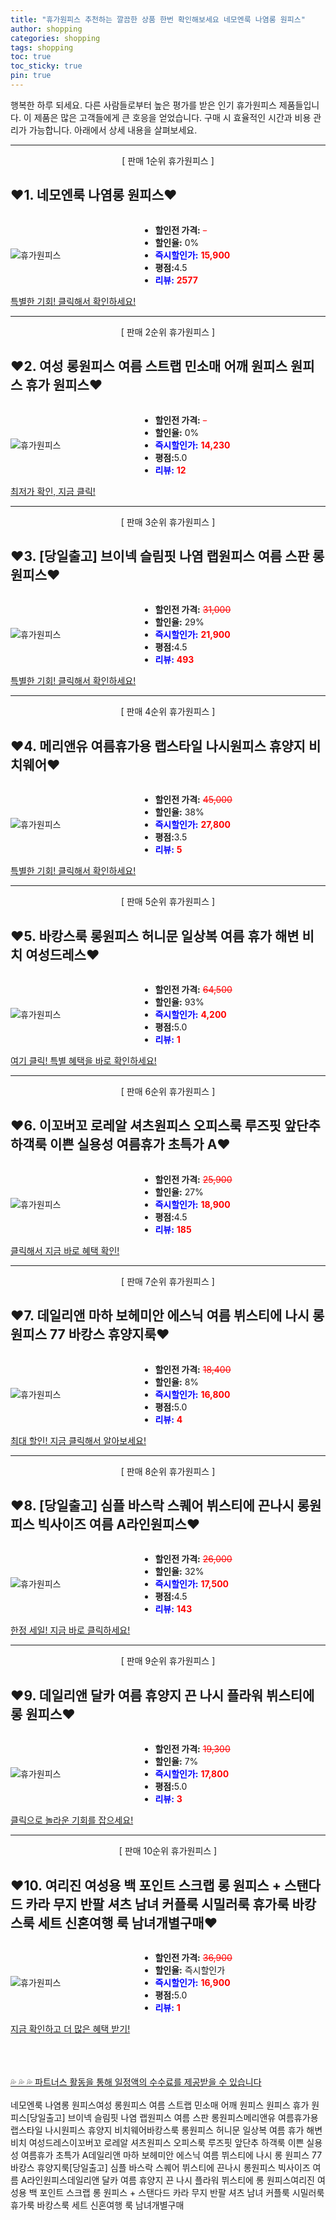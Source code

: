 ```yaml
---
title: "휴가원피스 추천하는 깔끔한 상품 한번 확인해보세요 네모엔룩 나염롱 원피스"
author: shopping
categories: shopping
tags: shopping
toc: true
toc_sticky: true
pin: true
---
```

행복한 하루 되세요. 다른 사람들로부터 높은 평가를 받은 인기 휴가원피스 제품들입니다. 이 제품은 많은 고객들에게 큰 호응을 얻었습니다. 구매 시 효율적인 시간과 비용 관리가 가능합니다. 아래에서 상세 내용을 살펴보세요.

---
<p class="toplist" style="margin: 0 auto; display: block; width: fit-content;">[ 판매 1순위 휴가원피스 ]</p>

<h2><strong>❤️1. 네모엔룩 나염롱 원피스❤️</strong></h2>

<div style="display: flex; align-items: center;">
    <div style="flex: 0.4;">
        <img src="https://thumbnail9.coupangcdn.com/thumbnails/remote/230x230ex/image/vendor_inventory/5fb9/e986c221c07badfecf65d6a9bdd1aa250d45c9726a591dc538c4114a132e.jpg" alt="휴가원피스" style="max-width: 100%;">
    </div>
    <div style="flex: 0.6; margin-left: 10px;">
        <ul>
            <li><strong>할인전 가격:</strong> <del style="color: red;">-</del></li>
            <li><strong>할인율:</strong> 0%</li>
            <li><span style='color:blue'><strong>즉시할인가:</strong></span> <span style='color:red'><strong>15,900</strong></span></li>
            <li><strong>평점:</strong>4.5</li>
            <li><span style='color:blue'><strong>리뷰:</strong></span> <span style='color:red'><strong>2577</strong></span></li>
        </ul>
    </div>
</div>
<div class="center">
    <a href="https://selin100587001.github.io?lptag=AF9450613&subid=githubio&pageKey=5335566134&traceid=V0-153&itemId=14198236962&vendorItemId=81488147524" class="myButton">
        특별한 기회! 클릭해서 확인하세요!
    </a>
</div>


---
<p class="toplist" style="margin: 0 auto; display: block; width: fit-content;">[ 판매 2순위 휴가원피스 ]</p>

<h2><strong>❤️2. 여성 롱원피스 여름 스트랩 민소매 어깨 원피스 원피스 휴가 원피스❤️</strong></h2>

<div style="display: flex; align-items: center;">
    <div style="flex: 0.4;">
        <img src="https://thumbnail9.coupangcdn.com/thumbnails/remote/230x230ex/image/vendor_inventory/5188/9fe875a5fcbff712812fe4a47204be63c64ab0cfab4486d5f425f21902c7.jpg" alt="휴가원피스" style="max-width: 100%;">
    </div>
    <div style="flex: 0.6; margin-left: 10px;">
        <ul>
            <li><strong>할인전 가격:</strong> <del style="color: red;">-</del></li>
            <li><strong>할인율:</strong> 0%</li>
            <li><span style='color:blue'><strong>즉시할인가:</strong></span> <span style='color:red'><strong>14,230</strong></span></li>
            <li><strong>평점:</strong>5.0</li>
            <li><span style='color:blue'><strong>리뷰:</strong></span> <span style='color:red'><strong>12</strong></span></li>
        </ul>
    </div>
</div>
<div class="center">
    <a href="https://selin100587001.github.io?lptag=AF9450613&subid=githubio&pageKey=8082931707&traceid=V0-153&itemId=22799299115&vendorItemId=90545358178" class="myButton">
        최저가 확인, 지금 클릭!
    </a>
</div>


---
<p class="toplist" style="margin: 0 auto; display: block; width: fit-content;">[ 판매 3순위 휴가원피스 ]</p>

<h2><strong>❤️3. [당일출고] 브이넥 슬림핏 나염 랩원피스 여름 스판 롱원피스❤️</strong></h2>

<div style="display: flex; align-items: center;">
    <div style="flex: 0.4;">
        <img src="https://thumbnail10.coupangcdn.com/thumbnails/remote/230x230ex/image/vendor_inventory/2cf3/e8ae87843473d060048879801fe9953ec27b8cd17b1ffab1809e1b7ddaf2.png" alt="휴가원피스" style="max-width: 100%;">
    </div>
    <div style="flex: 0.6; margin-left: 10px;">
        <ul>
            <li><strong>할인전 가격:</strong> <del style="color: red;">31,000</del></li>
            <li><strong>할인율:</strong> 29%</li>
            <li><span style='color:blue'><strong>즉시할인가:</strong></span> <span style='color:red'><strong>21,900</strong></span></li>
            <li><strong>평점:</strong>4.5</li>
            <li><span style='color:blue'><strong>리뷰:</strong></span> <span style='color:red'><strong>493</strong></span></li>
        </ul>
    </div>
</div>
<div class="center">
    <a href="https://selin100587001.github.io?lptag=AF9450613&subid=githubio&pageKey=7251558194&traceid=V0-153&itemId=18447531866&vendorItemId=89610207209" class="myButton">
        특별한 기회! 클릭해서 확인하세요!
    </a>
</div>


---
<p class="toplist" style="margin: 0 auto; display: block; width: fit-content;">[ 판매 4순위 휴가원피스 ]</p>

<h2><strong>❤️4. 메리앤유 여름휴가용 랩스타일 나시원피스 휴양지 비치웨어❤️</strong></h2>

<div style="display: flex; align-items: center;">
    <div style="flex: 0.4;">
        <img src="https://thumbnail8.coupangcdn.com/thumbnails/remote/230x230ex/image/vendor_inventory/285b/877fe84e0248a36cb6fb9c95adda16c2407a5adf14155d5e151a43cdf5ef.jpg" alt="휴가원피스" style="max-width: 100%;">
    </div>
    <div style="flex: 0.6; margin-left: 10px;">
        <ul>
            <li><strong>할인전 가격:</strong> <del style="color: red;">45,000</del></li>
            <li><strong>할인율:</strong> 38%</li>
            <li><span style='color:blue'><strong>즉시할인가:</strong></span> <span style='color:red'><strong>27,800</strong></span></li>
            <li><strong>평점:</strong>3.5</li>
            <li><span style='color:blue'><strong>리뷰:</strong></span> <span style='color:red'><strong>5</strong></span></li>
        </ul>
    </div>
</div>
<div class="center">
    <a href="https://selin100587001.github.io?lptag=AF9450613&subid=githubio&pageKey=8171400128&traceid=V0-153&itemId=23340495374&vendorItemId=90371969813" class="myButton">
        특별한 기회! 클릭해서 확인하세요!
    </a>
</div>


---
<p class="toplist" style="margin: 0 auto; display: block; width: fit-content;">[ 판매 5순위 휴가원피스 ]</p>

<h2><strong>❤️5. 바캉스룩 롱원피스 허니문 일상복 여름 휴가 해변 비치 여성드레스❤️</strong></h2>

<div style="display: flex; align-items: center;">
    <div style="flex: 0.4;">
        <img src="https://thumbnail9.coupangcdn.com/thumbnails/remote/230x230ex/image/vendor_inventory/e574/3fe5bbab6b5438da1d872398ecc565b8c118bb0be4f578a5fc3f2ba3938f.jpg" alt="휴가원피스" style="max-width: 100%;">
    </div>
    <div style="flex: 0.6; margin-left: 10px;">
        <ul>
            <li><strong>할인전 가격:</strong> <del style="color: red;">64,500</del></li>
            <li><strong>할인율:</strong> 93%</li>
            <li><span style='color:blue'><strong>즉시할인가:</strong></span> <span style='color:red'><strong>4,200</strong></span></li>
            <li><strong>평점:</strong>5.0</li>
            <li><span style='color:blue'><strong>리뷰:</strong></span> <span style='color:red'><strong>1</strong></span></li>
        </ul>
    </div>
</div>
<div class="center">
    <a href="https://selin100587001.github.io?lptag=AF9450613&subid=githubio&pageKey=8129148605&traceid=V0-153&itemId=23083027457&vendorItemId=90636087977" class="myButton">
        여기 클릭! 특별 혜택을 바로 확인하세요!
    </a>
</div>


---
<p class="toplist" style="margin: 0 auto; display: block; width: fit-content;">[ 판매 6순위 휴가원피스 ]</p>

<h2><strong>❤️6. 이꼬버꼬 로레알 셔츠원피스 오피스룩 루즈핏 앞단추 하객룩 이쁜 실용성 여름휴가 초특가 A❤️</strong></h2>

<div style="display: flex; align-items: center;">
    <div style="flex: 0.4;">
        <img src="https://thumbnail9.coupangcdn.com/thumbnails/remote/230x230ex/image/vendor_inventory/b6b1/3d84212375808c86f133e8f2cec12ae1b5a322efcfb89cb897d5170ebadf.jpg" alt="휴가원피스" style="max-width: 100%;">
    </div>
    <div style="flex: 0.6; margin-left: 10px;">
        <ul>
            <li><strong>할인전 가격:</strong> <del style="color: red;">25,900</del></li>
            <li><strong>할인율:</strong> 27%</li>
            <li><span style='color:blue'><strong>즉시할인가:</strong></span> <span style='color:red'><strong>18,900</strong></span></li>
            <li><strong>평점:</strong>4.5</li>
            <li><span style='color:blue'><strong>리뷰:</strong></span> <span style='color:red'><strong>185</strong></span></li>
        </ul>
    </div>
</div>
<div class="center">
    <a href="https://selin100587001.github.io?lptag=AF9450613&subid=githubio&pageKey=6500229131&traceid=V0-153&itemId=22653003892&vendorItemId=89692572054" class="myButton">
        클릭해서 지금 바로 혜택 확인!
    </a>
</div>


---
<p class="toplist" style="margin: 0 auto; display: block; width: fit-content;">[ 판매 7순위 휴가원피스 ]</p>

<h2><strong>❤️7. 데일리앤 마하 보헤미안 에스닉 여름 뷔스티에 나시 롱 원피스 77 바캉스 휴양지룩❤️</strong></h2>

<div style="display: flex; align-items: center;">
    <div style="flex: 0.4;">
        <img src="https://thumbnail9.coupangcdn.com/thumbnails/remote/230x230ex/image/vendor_inventory/68a3/9681f5a4e39c74b404d4aefc1fb0bd45a25d5a92fe7bb57164967f146c06.jpg" alt="휴가원피스" style="max-width: 100%;">
    </div>
    <div style="flex: 0.6; margin-left: 10px;">
        <ul>
            <li><strong>할인전 가격:</strong> <del style="color: red;">18,400</del></li>
            <li><strong>할인율:</strong> 8%</li>
            <li><span style='color:blue'><strong>즉시할인가:</strong></span> <span style='color:red'><strong>16,800</strong></span></li>
            <li><strong>평점:</strong>5.0</li>
            <li><span style='color:blue'><strong>리뷰:</strong></span> <span style='color:red'><strong>4</strong></span></li>
        </ul>
    </div>
</div>
<div class="center">
    <a href="https://selin100587001.github.io?lptag=AF9450613&subid=githubio&pageKey=8159213686&traceid=V0-153&itemId=23255416241&vendorItemId=90304111785" class="myButton">
        최대 할인! 지금 클릭해서 알아보세요!
    </a>
</div>


---
<p class="toplist" style="margin: 0 auto; display: block; width: fit-content;">[ 판매 8순위 휴가원피스 ]</p>

<h2><strong>❤️8. [당일출고] 심플 바스락 스퀘어 뷔스티에 끈나시 롱원피스 빅사이즈 여름 A라인원피스❤️</strong></h2>

<div style="display: flex; align-items: center;">
    <div style="flex: 0.4;">
        <img src="https://thumbnail10.coupangcdn.com/thumbnails/remote/230x230ex/image/vendor_inventory/67e0/46ca08b08c499addea9f0886d73c60e062f886967e78a602702feecf8f82.png" alt="휴가원피스" style="max-width: 100%;">
    </div>
    <div style="flex: 0.6; margin-left: 10px;">
        <ul>
            <li><strong>할인전 가격:</strong> <del style="color: red;">26,000</del></li>
            <li><strong>할인율:</strong> 32%</li>
            <li><span style='color:blue'><strong>즉시할인가:</strong></span> <span style='color:red'><strong>17,500</strong></span></li>
            <li><strong>평점:</strong>4.5</li>
            <li><span style='color:blue'><strong>리뷰:</strong></span> <span style='color:red'><strong>143</strong></span></li>
        </ul>
    </div>
</div>
<div class="center">
    <a href="https://selin100587001.github.io?lptag=AF9450613&subid=githubio&pageKey=7255054106&traceid=V0-153&itemId=18464831644&vendorItemId=89253432113" class="myButton">
        한정 세일! 지금 바로 클릭하세요!
    </a>
</div>


---
<p class="toplist" style="margin: 0 auto; display: block; width: fit-content;">[ 판매 9순위 휴가원피스 ]</p>

<h2><strong>❤️9. 데일리앤 달카 여름 휴양지 끈 나시 플라워 뷔스티에 롱 원피스❤️</strong></h2>

<div style="display: flex; align-items: center;">
    <div style="flex: 0.4;">
        <img src="https://thumbnail7.coupangcdn.com/thumbnails/remote/230x230ex/image/vendor_inventory/45b9/6745bf2d6a41794c027c49f2904835f46158e1cbfd56da923ed8971b45af.jpg" alt="휴가원피스" style="max-width: 100%;">
    </div>
    <div style="flex: 0.6; margin-left: 10px;">
        <ul>
            <li><strong>할인전 가격:</strong> <del style="color: red;">19,300</del></li>
            <li><strong>할인율:</strong> 7%</li>
            <li><span style='color:blue'><strong>즉시할인가:</strong></span> <span style='color:red'><strong>17,800</strong></span></li>
            <li><strong>평점:</strong>5.0</li>
            <li><span style='color:blue'><strong>리뷰:</strong></span> <span style='color:red'><strong>3</strong></span></li>
        </ul>
    </div>
</div>
<div class="center">
    <a href="https://selin100587001.github.io?lptag=AF9450613&subid=githubio&pageKey=8128682584&traceid=V0-153&itemId=23080917528&vendorItemId=90150107728" class="myButton">
        클릭으로 놀라운 기회를 잡으세요!
    </a>
</div>


---
<p class="toplist" style="margin: 0 auto; display: block; width: fit-content;">[ 판매 10순위 휴가원피스 ]</p>

<h2><strong>❤️10. 여리진 여성용 백 포인트 스크랩 롱 원피스 + 스탠다드 카라 무지 반팔 셔츠 남녀 커플룩 시밀러룩 휴가룩 바캉스룩 세트 신혼여행 룩 남녀개별구매❤️</strong></h2>

<div style="display: flex; align-items: center;">
    <div style="flex: 0.4;">
        <img src="https://thumbnail8.coupangcdn.com/thumbnails/remote/230x230ex/image/vendor_inventory/c7e9/9430ec013ee89e3766845d78e4a58dfc01dd6f00ce5129340609af737659.jpg" alt="휴가원피스" style="max-width: 100%;">
    </div>
    <div style="flex: 0.6; margin-left: 10px;">
        <ul>
            <li><strong>할인전 가격:</strong> <del style="color: red;">36,900</del></li>
            <li><strong>할인율:</strong> 즉시할인가</li>
            <li><span style='color:blue'><strong>즉시할인가:</strong></span> <span style='color:red'><strong>16,900</strong></span></li>
            <li><strong>평점:</strong>5.0</li>
            <li><span style='color:blue'><strong>리뷰:</strong></span> <span style='color:red'><strong>1</strong></span></li>
        </ul>
    </div>
</div>
<div class="center">
    <a href="https://selin100587001.github.io?lptag=AF9450613&subid=githubio&pageKey=8218364083&traceid=V0-153&itemId=23612608276&vendorItemId=90638242747" class="myButton">
        지금 확인하고 더 많은 혜택 받기!
    </a>
</div>

<br><br><br>[💦 💦 💦 파트너스 활동을 통해 일정액의 수수료를 제공받을 수 있습니다](https://link.coupang.com/a/bcpT2c)<br><br>네모엔룩 나염롱 원피스여성 롱원피스 여름 스트랩 민소매 어깨 원피스 원피스 휴가 원피스[당일출고] 브이넥 슬림핏 나염 랩원피스 여름 스판 롱원피스메리앤유 여름휴가용 랩스타일 나시원피스 휴양지 비치웨어바캉스룩 롱원피스 허니문 일상복 여름 휴가 해변 비치 여성드레스이꼬버꼬 로레알 셔츠원피스 오피스룩 루즈핏 앞단추 하객룩 이쁜 실용성 여름휴가 초특가 A데일리앤 마하 보헤미안 에스닉 여름 뷔스티에 나시 롱 원피스 77 바캉스 휴양지룩[당일출고] 심플 바스락 스퀘어 뷔스티에 끈나시 롱원피스 빅사이즈 여름 A라인원피스데일리앤 달카 여름 휴양지 끈 나시 플라워 뷔스티에 롱 원피스여리진 여성용 백 포인트 스크랩 롱 원피스 + 스탠다드 카라 무지 반팔 셔츠 남녀 커플룩 시밀러룩 휴가룩 바캉스룩 세트 신혼여행 룩 남녀개별구매